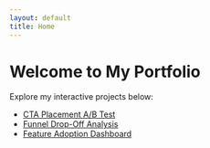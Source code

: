 ```yaml
---
layout: default
title: Home
---
```


#  Welcome to My Portfolio

Explore my interactive projects below:

- [ CTA Placement A/B Test](cta-ab-test)
- [ Funnel Drop-Off Analysis](funnel-dropoff)
- [ Feature Adoption Dashboard](feature-adoption)
